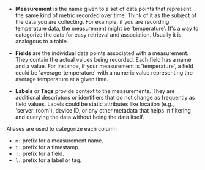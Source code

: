 - **Measurement** is the name given to a set of data points that represent the same kind of metric recorded over time. Think of it as the subject of the data you are collecting. For example, if you are recording temperature data, the measurement might be 'temperature'. It's a way to categorize the data for easy retrieval and association. Usually it is analogous to a table.

- **Fields** are the individual data points associated with a measurement. They contain the actual values being recorded. Each field has a name and a value. For instance, if your measurement is 'temperature', a field could be 'average_temperature' with a numeric value representing the average temperature at a given time.

- **Labels** or **Tags** provide context to the measurements. They are additional descriptors or identifiers that do not change as frequently as field values. Labels could be static attributes like location (e.g., 'server_room'), device ID, or any other metadata that helps in filtering and querying the data without being the data itself.

Aliases are used to categorize each column

- `m:` prefix for a measurement name.
- `t:` prefix for a timestamp.
- `f:` prefix for a field.
- `l:` prefix for a label or tag.